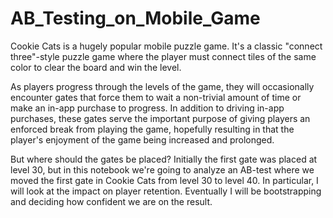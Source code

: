 # AB_Testing_on_Mobile_Game
<p> Cookie Cats is a hugely popular mobile puzzle game. It's a classic "connect three"-style puzzle game where the player must connect tiles of the same color to clear the board and win the level.</p>
<p>As players progress through the levels of the game, they will occasionally encounter gates that force them to wait a non-trivial amount of time or make an in-app purchase to progress. In addition to driving in-app purchases, these gates serve the important purpose of giving players an enforced break from playing the game, hopefully resulting in that the player's enjoyment of the game being increased and prolonged.</p>
<p>But where should the gates be placed? Initially the first gate was placed at level 30, but in this notebook we're going to analyze an AB-test where we moved the first gate in Cookie Cats from level 30 to level 40. In particular, I will look at the impact on player retention. Eventually I will be bootstrapping and deciding how confident we are on the result.</p>
